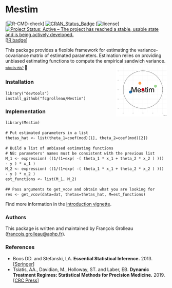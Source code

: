 # Mestim

<!-- badges: start -->
[![R-CMD-check](https://github.com/cosimameyer/overviewR/workflows/R-CMD-check/badge.svg)]
[![CRAN_Status_Badge](https://www.r-pkg.org/badges/version/Mestim)](https://cran.r-project.org/package=Mestim)
[![license](https://img.shields.io/badge/license-MIT-blue)]
[![Project Status: Active – The project has reached a stable, usable state and is being actively developed.](https://www.repostatus.org/badges/latest/active.svg)](https://www.repostatus.org/#active)
[[!R badge](https://img.shields.io/badge/Build%20with-♥%20and%20R-blue)]
<!-- badges: end -->

This package provides a flexible framework for estimating the variance-covariance matrix of estimated parameters.
Estimation relies on providing unbiased estimating functions to compute the empirical sandwich variance.
<sub><sup><a href="https://github.com/fcgrolleau/Mestim/blob/master/figures/spins.md">
<img src="figures/minimal.gif" align="right" alt="" width="160" />    what is this?</a> </sup></sub>
:monkey:

### Installation
```
library("devtools")
install_github("fcgrolleau/Mestim")
```

### Implementation
```
library(Mestim)

# Put estimated parameters in a list
thetas_hat <- list(theta_1=coef(mod)[1], theta_2=coef(mod)[2])

# Build a list of unbiased estimating functions
# NB: parameters' names must be consistent with the previous list
M_1 <- expression( ((1/(1+exp( -( theta_1 * x_1 + theta_2 * x_2 ) ))) - y ) * x_1 )
M_2 <- expression( ((1/(1+exp( -( theta_1 * x_1 + theta_2 * x_2 ) ))) - y ) * x_2 )
est_functions <- list(M_1, M_2)

## Pass arguments to get_vcov and obtain what you are looking for
res <- get_vcov(data=dat, thetas=thetas_hat, M=est_functions)
```
Find more information in the <a href="https://fcgrolleau.github.io/Mestim/vignette/vignette.html"> introduction vignette</a>.

### Authors
This package is written and maintained by François Grolleau (francois.grolleau@aphp.fr).

### References
- Boos DD. and Stefanski, LA.
<b>Essential Statistical Inference.</b> 2013. [<a href="https://doi.org/10.1007/978-1-4614-4818-1">Springer</a>]
- Tsiatis, AA., Davidian, M., Holloway, ST. and Laber, EB.
<b>Dynamic Treatment Regimes: Statistical Methods for Precision Medicine.</b> 2019. [<a href="https://doi.org/10.1201/9780429192692">CRC Press</a>]
